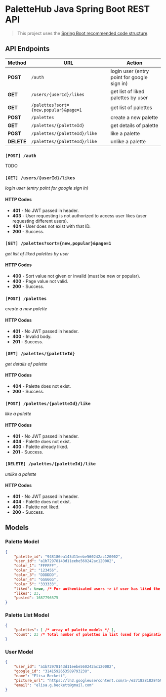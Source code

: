 # **PaletteHub Java Spring Boot REST API**

> This project uses the [Spring Boot recommended code structure](https://docs.spring.io/spring-boot/docs/current/reference/html/using.html#using.structuring-your-code).

## API Endpoints

| Method     | URL                                   | Action                                      |
| ------     | ---                                   | ------                                      |
| **POST**   | `/auth`                               | login user (entry point for google sign in) |
| **GET**    | `/users/{userId}/likes`               | get list of liked palettes by user          |
| **GET**    | `/palettes?sort={new,popular}&page=1` | get list of palettes                        |
| **POST**   | `/palettes`                           | create a new palette                        |
| **GET**    | `/palettes/{paletteId}`               | get details of palette                      |
| **POST**   | `/palettes/{paletteId}/like`          | like a palette                              |
| **DELETE** | `/palettes/{paletteId}/like`          | unlike a palette                            |

### `[POST] /auth`

TODO

### `[GET] /users/{userId}/likes`

*login user (entry point for google sign in)*

#### **HTTP Codes**
- **401** - No JWT passed in header.
- **403** - User requesting is not authorized to access user likes (user requesting different users).
- **404** - User does not exist with that ID.
- **200** - Success.

### `[GET] /palettes?sort={new,popular}&page=1`

*get list of liked palettes by user*

#### **HTTP Codes**
- **400** - Sort value not given or invalid (must be new or popular).
- **400** - Page value not valid.
- **200** - Success.

### `[POST] /palettes`

*create a new palette*

#### **HTTP Codes**
- **401** - No JWT passed in header.
- **400** - Invalid body.
- **201** - Success.

### `[GET] /palettes/{paletteId}`

*get details of palette*

#### **HTTP Codes**
- **404** - Palette does not exist.
- **200** - Success.

### `[POST] /palettes/{paletteId}/like`

*like a palette*

#### **HTTP Codes**
- **401** - No JWT passed in header.
- **404** - Palette does not exist.
- **400** - Palette already liked.
- **201** - Success.

### `[DELETE] /palettes/{paletteId}/like`

*unlike a palette*

#### **HTTP Codes**
- **401** - No JWT passed in header.
- **404** - Palette does not exist.
- **400** - Palette not liked.
- **200** - Success.

## Models

### Palette Model

```json
{
    "palette_id": "948186ea143d11eebe560242ac120002",
    "user_id": "a1b72978143d11eebe560242ac120002",
    "color_1": "FFFFFF",
    "color_2": "123456",
    "color_3": "DDDDDD",
    "color_4": "GGGGGG",
    "color_5": "333333",
    "liked": true, /* For authenticated users -> if user has liked the post. */
    "likes": 23,
    "posted": 1687796575
}
```

### Palette List Model
```json
{
    "palettes": [ /* array of palette models */ ],
    "count": 23 /* Total number of palettes in list (used for pagination) */
}
```

### User Model
```json
{
    "user_id": "a1b72978143d11eebe560242ac120002",
    "google_id": "3141592653589793238",
    "name": "Elisa Beckett",
    "picture_url": "https://lh3.googleusercontent.com/a-/e2718281828459045235360uler",
    "email": "elisa.g.beckett@gmail.com"
}
```